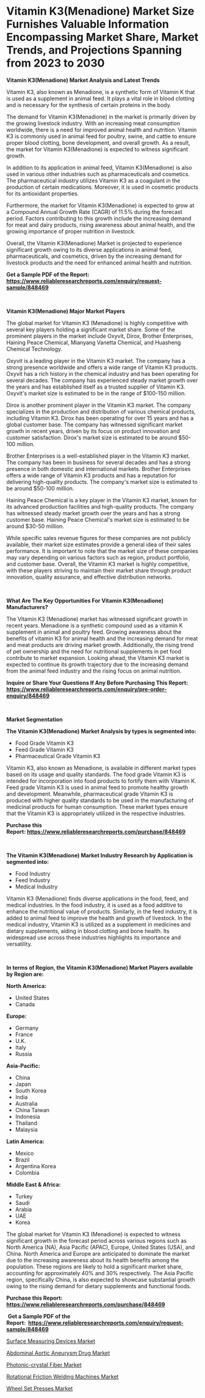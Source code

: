 <p><h1>Vitamin K3(Menadione) Market Size Furnishes Valuable Information Encompassing Market Share, Market Trends, and Projections Spanning from 2023 to 2030</h1></p><p><strong>Vitamin K3(Menadione) Market Analysis and Latest Trends</strong></p>
<p><p>Vitamin K3, also known as Menadione, is a synthetic form of Vitamin K that is used as a supplement in animal feed. It plays a vital role in blood clotting and is necessary for the synthesis of certain proteins in the body.</p><p>The demand for Vitamin K3(Menadione) in the market is primarily driven by the growing livestock industry. With an increasing meat consumption worldwide, there is a need for improved animal health and nutrition. Vitamin K3 is commonly used in animal feed for poultry, swine, and cattle to ensure proper blood clotting, bone development, and overall growth. As a result, the market for Vitamin K3(Menadione) is expected to witness significant growth.</p><p>In addition to its application in animal feed, Vitamin K3(Menadione) is also used in various other industries such as pharmaceuticals and cosmetics. The pharmaceutical industry utilizes Vitamin K3 as a coagulant in the production of certain medications. Moreover, it is used in cosmetic products for its antioxidant properties.</p><p>Furthermore, the market for Vitamin K3(Menadione) is expected to grow at a Compound Annual Growth Rate (CAGR) of 11.5% during the forecast period. Factors contributing to this growth include the increasing demand for meat and dairy products, rising awareness about animal health, and the growing importance of proper nutrition in livestock.</p><p>Overall, the Vitamin K3(Menadione) Market is projected to experience significant growth owing to its diverse applications in animal feed, pharmaceuticals, and cosmetics, driven by the increasing demand for livestock products and the need for enhanced animal health and nutrition.</p></p>
<p><strong>Get a Sample PDF of the Report:&nbsp; <a href="https://www.reliableresearchreports.com/enquiry/request-sample/848469">https://www.reliableresearchreports.com/enquiry/request-sample/848469</a></strong></p>
<p>&nbsp;</p>
<p><strong>Vitamin K3(Menadione) Major Market Players</strong></p>
<p><p>The global market for Vitamin K3 (Menadione) is highly competitive with several key players holding a significant market share. Some of the prominent players in the market include Oxyvit, Dirox, Brother Enterprises, Haining Peace Chemical, Mianyang Vanetta Chemical, and Huasheng Chemical Technology.</p><p>Oxyvit is a leading player in the Vitamin K3 market. The company has a strong presence worldwide and offers a wide range of Vitamin K3 products. Oxyvit has a rich history in the chemical industry and has been operating for several decades. The company has experienced steady market growth over the years and has established itself as a trusted supplier of Vitamin K3. Oxyvit's market size is estimated to be in the range of $100-150 million.</p><p>Dirox is another prominent player in the Vitamin K3 market. The company specializes in the production and distribution of various chemical products, including Vitamin K3. Dirox has been operating for over 15 years and has a global customer base. The company has witnessed significant market growth in recent years, driven by its focus on product innovation and customer satisfaction. Dirox's market size is estimated to be around $50-100 million.</p><p>Brother Enterprises is a well-established player in the Vitamin K3 market. The company has been in business for several decades and has a strong presence in both domestic and international markets. Brother Enterprises offers a wide range of Vitamin K3 products and has a reputation for delivering high-quality products. The company's market size is estimated to be around $50-100 million.</p><p>Haining Peace Chemical is a key player in the Vitamin K3 market, known for its advanced production facilities and high-quality products. The company has witnessed steady market growth over the years and has a strong customer base. Haining Peace Chemical's market size is estimated to be around $30-50 million.</p><p>While specific sales revenue figures for these companies are not publicly available, their market size estimates provide a general idea of their sales performance. It is important to note that the market size of these companies may vary depending on various factors such as region, product portfolio, and customer base. Overall, the Vitamin K3 market is highly competitive, with these players striving to maintain their market share through product innovation, quality assurance, and effective distribution networks.</p></p>
<p>&nbsp;</p>
<p><strong>What Are The Key Opportunities For Vitamin K3(Menadione) Manufacturers?</strong></p>
<p><p>The Vitamin K3 (Menadione) market has witnessed significant growth in recent years. Menadione is a synthetic compound used as a vitamin K supplement in animal and poultry feed. Growing awareness about the benefits of vitamin K3 for animal health and the increasing demand for meat and meat products are driving market growth. Additionally, the rising trend of pet ownership and the need for nutritional supplements in pet food contribute to market expansion. Looking ahead, the Vitamin K3 market is expected to continue its growth trajectory due to the increasing demand from the animal feed industry and the rising focus on animal nutrition.</p></p>
<p><strong>Inquire or Share Your Questions If Any Before Purchasing This Report: <a href="https://www.reliableresearchreports.com/enquiry/pre-order-enquiry/848469">https://www.reliableresearchreports.com/enquiry/pre-order-enquiry/848469</a></strong></p>
<p>&nbsp;</p>
<p><strong>Market Segmentation</strong></p>
<p><strong>The Vitamin K3(Menadione) Market Analysis by types is segmented into:</strong></p>
<p><ul><li>Food Grade Vitamin K3</li><li>Feed Grade Vitamin K3</li><li>Pharmaceutical Grade Vitamin K3</li></ul></p>
<p><p>Vitamin K3, also known as Menadione, is available in different market types based on its usage and quality standards. The food grade Vitamin K3 is intended for incorporation into food products to fortify them with Vitamin K. Feed grade Vitamin K3 is used in animal feed to promote healthy growth and development. Meanwhile, pharmaceutical grade Vitamin K3 is produced with higher quality standards to be used in the manufacturing of medicinal products for human consumption. These market types ensure that the Vitamin K3 is appropriately utilized in the respective industries.</p></p>
<p><strong>Purchase this Report:&nbsp;<a href="https://www.reliableresearchreports.com/purchase/848469">https://www.reliableresearchreports.com/purchase/848469</a></strong></p>
<p>&nbsp;</p>
<p><strong>The Vitamin K3(Menadione) Market Industry Research by Application is segmented into:</strong></p>
<p><ul><li>Food Industry</li><li>Feed Industry</li><li>Medical Industry</li></ul></p>
<p><p>Vitamin K3 (Menadione) finds diverse applications in the food, feed, and medical industries. In the food industry, it is used as a food additive to enhance the nutritional value of products. Similarly, in the feed industry, it is added to animal feed to improve the health and growth of livestock. In the medical industry, Vitamin K3 is utilized as a supplement in medicines and dietary supplements, aiding in blood clotting and bone health. Its widespread use across these industries highlights its importance and versatility.</p></p>
<p>&nbsp;</p>
<p><strong>In terms of Region, the Vitamin K3(Menadione) Market Players available by Region are:</strong></p>
<p>
    <p> <strong> North America: </strong>
        <ul>
            <li>United States</li>
            <li>Canada</li>
        </ul>
        </p> 
    <p> <strong> Europe: </strong>
        <ul>
            <li>Germany</li>
            <li>France</li>
            <li>U.K.</li>
            <li>Italy</li>
            <li>Russia</li>
        </ul>
        </p> 
    <p> <strong> Asia-Pacific: </strong>
        <ul>
            <li>China</li>
            <li>Japan</li>
            <li>South Korea</li>
            <li>India</li>
            <li>Australia</li>
            <li>China Taiwan</li>
            <li>Indonesia</li>
            <li>Thailand</li>
            <li>Malaysia</li>
        </ul>
        </p> 
    <p> <strong> Latin America: </strong>
        <ul>
            <li>Mexico</li>
            <li>Brazil</li>
            <li>Argentina Korea</li>
            <li>Colombia</li>
        </ul>
        </p> 
    <p> <strong> Middle East & Africa: </strong>
        <ul>
            <li>Turkey</li>
            <li>Saudi</li>
            <li>Arabia</li>
            <li>UAE</li>
            <li>Korea</li>
        </ul>
    </p>
    </p>
<p><p>The global market for Vitamin K3 (Menadione) is expected to witness significant growth in the forecast period across various regions such as North America (NA), Asia Pacific (APAC), Europe, United States (USA), and China. North America and Europe are anticipated to dominate the market due to the increasing awareness about its health benefits among the population. These regions are likely to hold a significant market share, accounting for approximately 40% and 30% respectively. The Asia Pacific region, specifically China, is also expected to showcase substantial growth owing to the rising demand for dietary supplements and functional foods.</p></p>
<p><strong>Purchase this Report: <a href="https://www.reliableresearchreports.com/purchase/848469">https://www.reliableresearchreports.com/purchase/848469</a></strong></p>
<p>&nbsp;<strong>Get a Sample PDF of the Report:&nbsp;&nbsp;<a href="https://www.reliableresearchreports.com/enquiry/request-sample/848469">https://www.reliableresearchreports.com/enquiry/request-sample/848469</a></strong></p>
<p><strong></strong></p>
<p><p><a href="https://medium.com/@ashleyhills1920/surface-measuring-devices-market-trends-forecast-and-competitive-analysis-to-2030-4c228b51a066">Surface Measuring Devices Market</a></p><p><a href="https://medium.com/@zitakuvalis/abdominal-aortic-aneurysm-drug-market-size-cagr-trends-2024-2030-cc9f6cca7912">Abdominal Aortic Aneurysm Drug Market</a></p><p><a href="https://www.linkedin.com/pulse/photonic-crystal-fiber-market-challenges-opportunities-growth/">Photonic-crystal Fiber Market</a></p><p><a href="https://www.linkedin.com/pulse/rotational-friction-welding-machines-market-size-share-1f/">Rotational Friction Welding Machines Market</a></p><p><a href="https://www.linkedin.com/pulse/wheel-set-presses-market-insights-players-forecast-till-2030/">Wheel Set Presses Market</a></p></p>